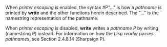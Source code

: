  



When *printer escaping* is enabled, the syntax #P"..." is how a *pathname* is printed by **write** and the other functions herein described. The "..." is the namestring representation of the pathname. 



When *printer escaping* is disabled, **write** writes a *pathname P* by writing (namestring *P*) instead. For information on how the *Lisp reader* parses *pathnames*, see Section 2.4.8.14 (Sharpsign P). 



